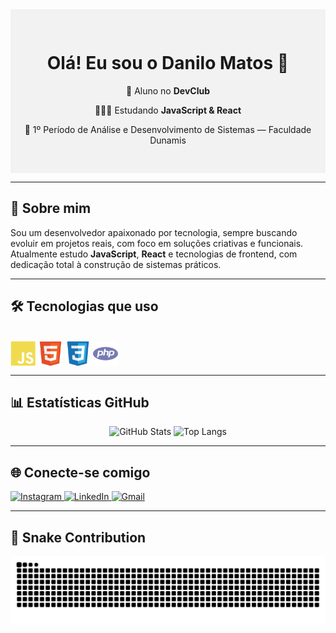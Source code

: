 <!-- Banner ou apresentação -->
<div align="center" style="background-color: #F2F2F2; padding: 30px 0;">
  <h1>Olá! Eu sou o <strong>Danilo Matos</strong> 👋</h1>
  <p>🥑 Aluno no <strong>DevClub</strong></p
  <p>👨🏻‍💻 Estudando <strong>JavaScript & React</strong></p>
  <p>🏫 1º Período de Análise e Desenvolvimento de Sistemas — Faculdade Dunamis</p>
</div>

---

## 🚀 Sobre mim

Sou um desenvolvedor apaixonado por tecnologia, sempre buscando evoluir em projetos reais, com foco em soluções criativas e funcionais. Atualmente estudo **JavaScript**, **React** e tecnologias de frontend, com dedicação total à construção de sistemas práticos.

---

## 🛠️ Tecnologias que uso

<div style="display: inline_block"><br>
  <img align="center" alt="Danilo-JS" height="40" width="40" src="https://raw.githubusercontent.com/devicons/devicon/master/icons/javascript/javascript-plain.svg">
  <img align="center" alt="Danilo-HTML" height="40" width="40" src="https://raw.githubusercontent.com/devicons/devicon/master/icons/html5/html5-original.svg">
  <img align="center" alt="Danilo-CSS" height="40" width="40" src="https://raw.githubusercontent.com/devicons/devicon/master/icons/css3/css3-original.svg">
  <img align="center" alt="Danilo-PHP" height="40" width="40" src="https://raw.githubusercontent.com/devicons/devicon/master/icons/php/php-plain.svg">
</div>

---

## 📊 Estatísticas GitHub

<div align="center">
  <img height="180em" src="https://github-readme-stats.vercel.app/api?username=danilodmatos&show_icons=true&theme=radical" alt="GitHub Stats"/>
  <img height="180em" src="https://github-readme-stats.vercel.app/api/top-langs/?username=danilodmatos&layout=compact&theme=radical" alt="Top Langs"/>
</div>

---

## 🌐 Conecte-se comigo

<div align="left">
  <a href="https://www.instagram.com/danilodmatos" target="_blank">
    <img src="https://img.shields.io/badge/-Instagram-%23333?style=for-the-badge&logo=instagram&logoColor=white" alt="Instagram"/>
  </a>
  <a href="https://www.linkedin.com/in/danilo-matos-7658b5252" target="_blank">
    <img src="https://img.shields.io/badge/-LinkedIn-%23333?style=for-the-badge&logo=linkedin&logoColor=white" alt="LinkedIn"/>
  </a>
  <a href="mailto:daniloo.matoss18@gmail.com">
    <img src="https://img.shields.io/badge/-Gmail-%23333?style=for-the-badge&logo=gmail&logoColor=white" alt="Gmail"/>
  </a>
</div>

---

## 🐍 Snake Contribution

<picture>
  <source media="(prefers-color-scheme: dark)" srcset="https://raw.githubusercontent.com/danilodmatos/danilodmatos/output/github-contribution-grid-snake-dark.svg">
  <source media="(prefers-color-scheme: light)" srcset="https://raw.githubusercontent.com/danilodmatos/danilodmatos/output/github-contribution-grid-snake.svg">
  <img src="https://raw.githubusercontent.com/danilodmatos/danilodmatos/output/github-contribution-grid-snake.svg" alt="Snake animation">
</picture>
